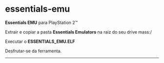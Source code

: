 # essentials-emu

**Essentials EMU** para PlayStation 2™

Extrair e copiar a pasta **Essentials Emulators** na raiz do seu drive mass:/

Executar o **ESSENTIALS_EMU.ELF**

Desfrutar-se da ferramenta.

- - - - - - - - - - - - - - - - - - - - - - - - - - - - - - - - - - - - - - - - - - - - - - - - - - - - - - - - - - - - - - - - - - - - - 
